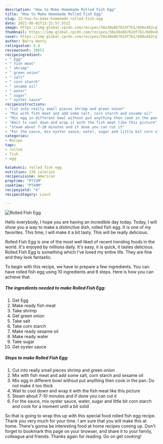 ```yaml
---
description: "How to Make Homemade Rolled Fish Egg"
title: "How to Make Homemade Rolled Fish Egg"
slug: 22-how-to-make-homemade-rolled-fish-egg
date: 2021-06-01T13:21:57.551Z
image: https://img-global.cpcdn.com/recipes/58a30e8b762df7b1/680x482cq70/rolled-fish-egg-recipe-main-photo.jpg
thumbnail: https://img-global.cpcdn.com/recipes/58a30e8b762df7b1/680x482cq70/rolled-fish-egg-recipe-main-photo.jpg
cover: https://img-global.cpcdn.com/recipes/58a30e8b762df7b1/680x482cq70/rolled-fish-egg-recipe-main-photo.jpg
author: Barry Henry
ratingvalue: 4.4
reviewcount: 10651
recipeingredient:
- " Egg"
- " fish meat"
- " shrimp"
- " green onion"
- " salt"
- " corn starch"
- " sesame oil"
- " water"
- " sugar"
- " oyster sauce"
recipeinstructions:
- "Cut into really small pieces shrimp and green onion"
- "Mix with fish meat and add some salt, corn starch and sesame oil"
- "Mix egg in different bowl without put anything then cook in the pan. Do not make it too thick"
- "Wait to cool down and wrap it with the fish meat like this picture"
- "Steam about 7-10 minutes and if done you can cut it"
- "For the sauce, mix oyster sauce, water, sugar and little bit corn starch and cook for a moment until a bit solid"
categories:
- Recipe
tags:
- rolled
- fish
- egg

katakunci: rolled fish egg 
nutrition: 220 calories
recipecuisine: American
preptime: "PT15M"
cooktime: "PT49M"
recipeyield: "4"
recipecategory: Lunch

---
```



![Rolled Fish Egg](https://img-global.cpcdn.com/recipes/58a30e8b762df7b1/680x482cq70/rolled-fish-egg-recipe-main-photo.jpg)

Hello everybody, I hope you are having an incredible day today. Today, I will show you a way to make a distinctive dish, rolled fish egg. It is one of my favorites. This time, I will make it a bit tasty. This will be really delicious.

Rolled Fish Egg is one of the most well liked of recent trending foods in the world. It's enjoyed by millions daily. It's easy, it is quick, it tastes delicious. Rolled Fish Egg is something which I've loved my entire life. They are fine and they look fantastic.




To begin with this recipe, we have to prepare a few ingredients. You can have rolled fish egg using 10 ingredients and 6 steps. Here is how you can achieve that.

<!--inarticleads1-->

##### The ingredients needed to make Rolled Fish Egg:

1. Get  Egg
1. Make ready  fish meat
1. Take  shrimp
1. Get  green onion
1. Take  salt
1. Take  corn starch
1. Make ready  sesame oil
1. Make ready  water
1. Take  sugar
1. Get  oyster sauce




<!--inarticleads2-->

##### Steps to make Rolled Fish Egg:

1. Cut into really small pieces shrimp and green onion
1. Mix with fish meat and add some salt, corn starch and sesame oil
1. Mix egg in different bowl without put anything then cook in the pan. Do not make it too thick
1. Wait to cool down and wrap it with the fish meat like this picture
1. Steam about 7-10 minutes and if done you can cut it
1. For the sauce, mix oyster sauce, water, sugar and little bit corn starch and cook for a moment until a bit solid




So that is going to wrap this up with this special food rolled fish egg recipe. Thank you very much for your time. I am sure that you will make this at home. There's gonna be interesting food at home recipes coming up. Don't forget to bookmark this page on your browser, and share it to your family, colleague and friends. Thanks again for reading. Go on get cooking!
